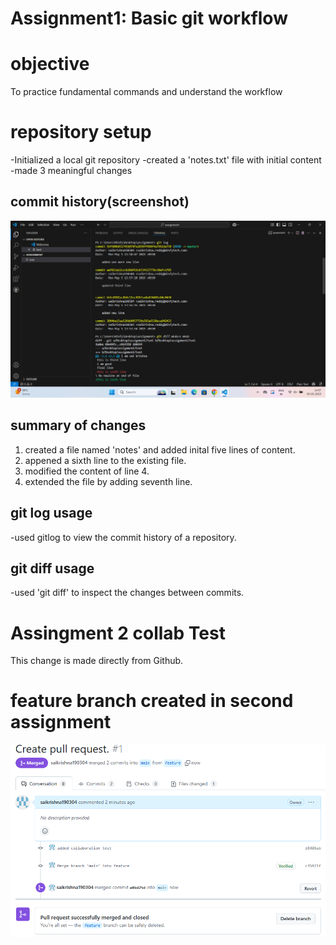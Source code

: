 # Assignment1: Basic git workflow <br>
# objective
To practice fundamental commands and understand the workflow<br>
# repository setup
-Initialized a local git repository
-created a 'notes.txt' file with initial content
-made 3 meaningful changes<br>
## commit history(screenshot)
![git log screenshot](screenshot.png)<br>
## summary of changes
1. created a file named 'notes' and added inital five lines of content.
2. appened a sixth line to the existing file.
3. modified the content of line 4.
4. extended the file by adding seventh line.<br>
## git log usage
-used gitlog to view the commit history of a repository.<br>
## git diff usage
-used 'git diff' to inspect the changes between commits.
# Assingment 2 collab Test
This change is made directly from Github.
# feature branch created in second assignment <br>
![Pull request merge](screenshot1.png)
